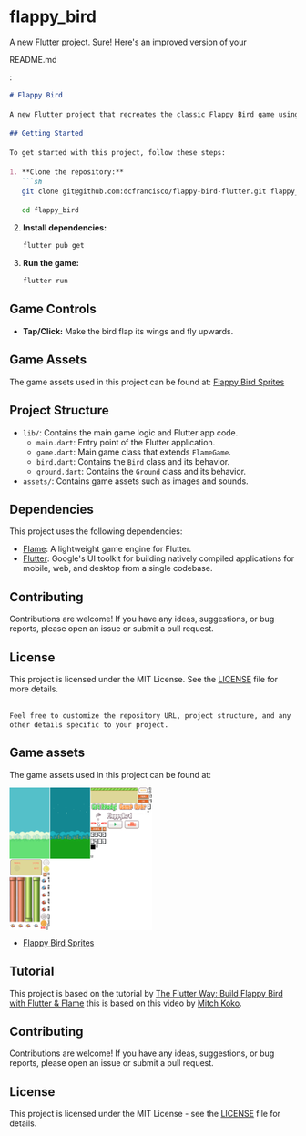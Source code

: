 # flappy_bird

A new Flutter project.
Sure! Here's an improved version of your 

README.md

:

```markdown
# Flappy Bird

A new Flutter project that recreates the classic Flappy Bird game using the Flame game engine.

## Getting Started

To get started with this project, follow these steps:

1. **Clone the repository:**
   ```sh
   git clone git@github.com:dcfrancisco/flappy-bird-flutter.git flappy_bird
   
   cd flappy_bird
   ```

2. **Install dependencies:**
   ```sh
   flutter pub get
   ```

3. **Run the game:**
   ```sh
   flutter run
   ```

## Game Controls

- **Tap/Click:** Make the bird flap its wings and fly upwards.

## Game Assets

The game assets used in this project can be found at:
[Flappy Bird Sprites](https://www.spriters-resource.com/mobile/flappybird/sheet/59894/)

## Project Structure

- `lib/`: Contains the main game logic and Flutter app code.
  - `main.dart`: Entry point of the Flutter application.
  - `game.dart`: Main game class that extends `FlameGame`.
  - `bird.dart`: Contains the `Bird` class and its behavior.
  - `ground.dart`: Contains the `Ground` class and its behavior.
- `assets/`: Contains game assets such as images and sounds.

## Dependencies

This project uses the following dependencies:

- [Flame](https://pub.dev/packages/flame): A lightweight game engine for Flutter.
- [Flutter](https://flutter.dev): Google's UI toolkit for building natively compiled applications for mobile, web, and desktop from a single codebase.

## Contributing

Contributions are welcome! If you have any ideas, suggestions, or bug reports, please open an issue or submit a pull request.

## License

This project is licensed under the MIT License. See the [LICENSE](LICENSE) file for more details.
```

Feel free to customize the repository URL, project structure, and any other details specific to your project.

   ```


## Game assets

The game assets used in this project can be found at:

<div style="display: flex; gap: 5px;">
    <img src="assets/Mobile - Flappy Bird - Version 12 Sprites.png" alt="Splash Screen" height="250px"/>
</div>

- [Flappy Bird Sprites](https://www.spriters-resource.com/mobile/flappybird/sheet/59894/)


## Tutorial

This project is based on the tutorial by [The Flutter Way: Build Flappy Bird with Flutter & Flame](https://www.youtube.com/watch?v=qADIcXTDFGs) this is based on  this video by [Mitch Koko](https://www.youtube.com/@createdbykoko).

## Contributing
Contributions are welcome! If you have any ideas, suggestions, or bug reports, please open an issue or submit a pull request.

## License

This project is licensed under the MIT License - see the [LICENSE](LICENSE) file for details.